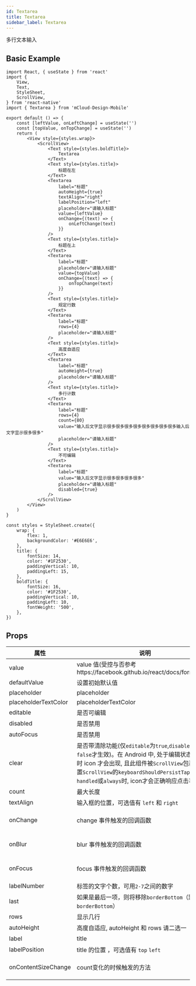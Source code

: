 ```yaml
---
id: Textarea
title: Textarea
sidebar_label: Textarea
---
```


多行文本输入

## Basic Example

```SnackPlayer name=textarea-simple
import React, { useState } from 'react'
import {
    View,
    Text,
    StyleSheet,
    ScrollView,
} from 'react-native'
import { Textarea } from 'mCloud-Design-Mobile'

export default () => {
    const [leftValue, onLeftChange] = useState('')
    const [topValue, onTopChange] = useState('')
    return (
        <View style={styles.wrap}>
            <ScrollView>
                <Text style={styles.boldTitle}>
                    Textarea
                </Text>
                <Text style={styles.title}>
                    标题在左
                </Text>
                <Textarea
                    label="标题"
                    autoHeight={true}
                    textAlign="right"
                    labelPosition="left"
                    placeholder="请输入标题"
                    value={leftValue}
                    onChange={(text) => {
                        onLeftChange(text)
                    }}
                />
                <Text style={styles.title}>
                    标题在上
                </Text>
                <Textarea
                    label="标题"
                    placeholder="请输入标题"
                    value={topValue}
                    onChange={(text) => {
                        onTopChange(text)
                    }}
                />
                <Text style={styles.title}>
                    规定行数
                </Text>
                <Textarea
                    label="标题"
                    rows={4}
                    placeholder="请输入标题"
                />
                <Text style={styles.title}>
                    高度自适应
                </Text>
                <Textarea
                    label="标题"
                    autoHeight={true}
                    placeholder="请输入标题"
                />
                <Text style={styles.title}>
                    多行计数
                </Text>
                <Textarea
                    label="标题"
                    rows={4}
                    count={80}
                    value="输入后文字显示很多很多很多很多很多很多很多很多输入后文字显示很多很多"
                    placeholder="请输入标题"
                />
                <Text style={styles.title}>
                    不可编辑
                </Text>
                <Textarea
                    label="标题"
                    value="输入后文字显示很多很多很多很多"
                    placeholder="请输入标题"
                    disabled={true}
                />
            </ScrollView>
        </View>
    )
}

const styles = StyleSheet.create({
    wrap: {
        flex: 1,
        backgroundColor: '#E6E6E6',
    },
    title: {
        fontSize: 14,
        color: '#1F2530',
        paddingVertical: 10,
        paddingLeft: 15,
    },
    boldTitle: {
        fontSize: 16,
        color: '#1F2530',
        paddingVertical: 10,
        paddingLeft: 10,
        fontWeight: '500',
    },
})

```



## Props

属性 | 说明 | 类型 | 默认值
----|-----|------|------
| value    | value 值(受控与否参考https://facebook.github.io/react/docs/forms.html)  | String |  无  |
| defaultValue    | 设置初始默认值        | String |  -  |
| placeholder      | placeholder        | String | ''  |
| placeholderTextColor      | placeholderTextColor        | String | theme.color_text_placeholder  |
| editable    | 是否可编辑        | bool |  true  |
| disabled    | 是否禁用        | bool |  true  |
| autoFocus    | 是否禁用        | bool |  true  |
| clear      |  是否带清除功能(仅`editable`为`true`,`disabled`为`false`才生效)。在 Android 中, 处于编辑状态(focus)时 icon 才会出现, 且此组件被`ScrollView`包裹时, 设置`ScrollView`的`keyboardShouldPersistTaps`属性为`handled`或`always`时, icon才会正确响应点击事件 | bool | false  |
| count      |  最大长度      | number |  无  |
| textAlign      |  输入框的位置，可选值有 `left` 和 `right`      | string |  right  |
| onChange    | change 事件触发的回调函数 | (val: string): void |  -  |
| onBlur     | blur 事件触发的回调函数 | (val: string): void |   -  |
| onFocus    | focus 事件触发的回调函数 | (val: string): void |  -  |
| labelNumber  | 标签的文字个数，可用`2-7`之间的数字 | number | `5` |
| last      |  如果是最后一项，则将移除`borderBottom`（默认拥有`borderBottom`）  | bool | false  |
| rows      |  显示几行  | number | 1  |
| autoHeight  |  高度自适应, autoHeight 和 rows 请二选一  |  bool |	false|
| label      |  title  | string | 无 |
| labelPosition      |  title 的位置 ，可选值有 `top` `left`  | string | top  |
| onContentSizeChange      |  count变化的时候触发的方法  | (event: object): void | 无  |
